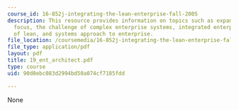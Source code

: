 ```yaml
---
course_id: 16-852j-integrating-the-lean-enterprise-fall-2005
description: This resource provides information on topics such as expanding enterprise
  focus, the challenge of complex enterprise systems, integrated enterprise, evolution
  of lean, and systems approach to enterprise.
file_location: /coursemedia/16-852j-integrating-the-lean-enterprise-fall-2005/90d0ebc083d2994bd50a074cf7185fdd_19_ent_architect.pdf
file_type: application/pdf
layout: pdf
title: 19_ent_architect.pdf
type: course
uid: 90d0ebc083d2994bd50a074cf7185fdd

---
```

None